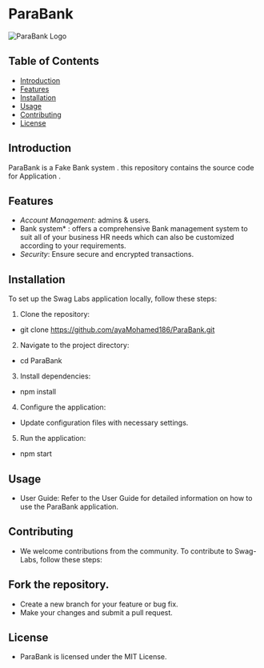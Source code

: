 # ParaBank

![ParaBank Logo]( https://iconape.com/wp-content/png_logo_vector/parabank.png )

## Table of Contents

- [Introduction](#introduction)
- [Features](#features)
- [Installation](#installation)
- [Usage](#usage)
- [Contributing](#contributing)
- [License](#license)

## Introduction

ParaBank is a Fake Bank system . this repository contains the source code for Application .

## Features

- *Account Management*:  admins & users.
- Bank system* : offers a comprehensive Bank management system to suit all of your business HR needs which can also be customized according to your requirements.
- *Security*: Ensure secure and encrypted transactions.

## Installation

To set up the Swag Labs application locally, follow these steps:

1. Clone the repository:
*   git clone https://github.com/ayaMohamed186/ParaBank.git
2. Navigate to the project directory:
*   cd ParaBank 
3. Install dependencies:
*   npm install
4. Configure the application:

* Update configuration files with necessary settings.
5. Run the application:
*   npm start

## Usage
* User Guide: Refer to the User Guide for detailed information on how to use the ParaBank application.

## Contributing
* We welcome contributions from the community. To contribute to Swag-Labs, follow these steps:

## Fork the repository.
* Create a new branch for your feature or bug fix.
* Make your changes and submit a pull request.

## License
* ParaBank is licensed under the MIT License.